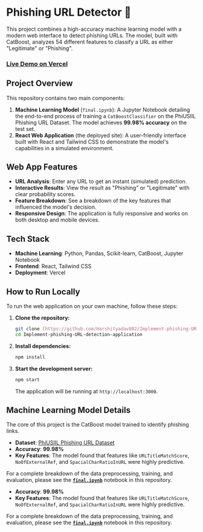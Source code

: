 # Phishing URL Detector 🎣

This project combines a high-accuracy machine learning model with a modern web interface to detect phishing URLs. The model, built with CatBoost, analyzes 54 different features to classify a URL as either "Legitimate" or "Phishing".

### **[Live Demo on Vercel](https://phishing-url-detector-neon.vercel.app/)** 



## Project Overview

This repository contains two main components:

1.  **Machine Learning Model** (`final.ipynb`): A Jupyter Notebook detailing the end-to-end process of training a `CatBoostClassifier` on the PhiUSIIL Phishing URL Dataset. The model achieves **99.98% accuracy** on the test set.
2.  **React Web Application** (the deployed site): A user-friendly interface built with React and Tailwind CSS to demonstrate the model's capabilities in a simulated environment.

##  Web App Features

* **URL Analysis**: Enter any URL to get an instant (simulated) prediction.
* **Interactive Results**: View the result as "Phishing" or "Legitimate" with clear probability scores.
* **Feature Breakdown**: See a breakdown of the key features that influenced the model's decision.
* **Responsive Design**: The application is fully responsive and works on both desktop and mobile devices.
  
## Tech Stack

* **Machine Learning**: Python, Pandas, Scikit-learn, CatBoost, Jupyter Notebook
* **Frontend**: React, Tailwind CSS
* **Deployment**: Vercel

##  How to Run Locally

To run the web application on your own machine, follow these steps:

1.  **Clone the repository:**
    ```bash
    git clone [https://github.com/Harshityadav802/Implement-phishing-URL-detection-application.git](https://github.com/Harshityadav802/Implement-phishing-URL-detection-application.git)
    cd Implement-phishing-URL-detection-application
    ```

2.  **Install dependencies:**
    ```bash
    npm install
    ```

3.  **Start the development server:**
    ```bash
    npm start
    ```
    The application will be running at `http://localhost:3000`.

## Machine Learning Model Details

The core of this project is the CatBoost model trained to identify phishing links.

* **Dataset**: [PhiUSIIL Phishing URL Dataset](https://www.kaggle.com/datasets/sanskaragarwal/phiusiil-phishing-url-dataset)
* **Accuracy**: **99.98%**
* **Key Features**: The model found that features like `URLTitleMatchScore`, `NoOfExternalRef`, and `SpacialCharRatioInURL` were highly predictive.

For a complete breakdown of the data preprocessing, training, and evaluation, please see the [**`final.ipynb`**](https://github.com/Harshityadav802/Implement-phishing-URL-detection-application/blob/main/final.ipynb) notebook in this repository.

* **Accuracy**: **99.98%**
* **Key Features**: The model found that features like `URLTitleMatchScore`, `NoOfExternalRef`, and `SpacialCharRatioInURL` were highly predictive.

For a complete breakdown of the data preprocessing, training, and evaluation, please see the [**`final.ipynb`**](https://github.com/Harshityadav802/Implement-phishing-URL-detection-application/blob/main/final.ipynb) notebook in this repository.

